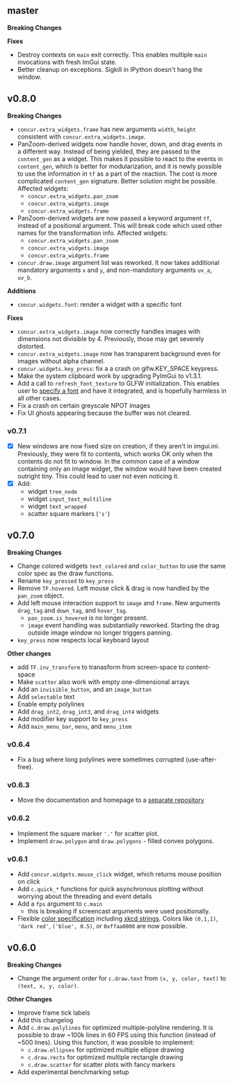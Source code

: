 
## master

**Breaking Changes**



**Fixes**

* Destroy contexts on `main` exit correctly. This enables multiple `main` invocations with fresh ImGui state.
* Better cleanup on exceptions. Sigkill in IPython doesn't hang the window.

## v0.8.0

**Breaking Changes**

* `concur.extra_widgets.frame` has new arguments `width`, `height` consistent with `concur.extra_widgets.image`.
* PanZoom-derived widgets now handle hover, down, and drag events in a different way. Instead of being yielded, they are
passed to the `content_gen` as a widget. This makes it possible to react to the events in `content_gen`, which is better for
modularization, and it is newly possible to use the information in `tf` as a part of the reaction. The cost is more complicated
`content_gen` signature. Better solution might be possible. Affected widgets:
  * `concur.extra_widgets.pan_zoom`
  * `concur.extra_widgets.image`
  * `concur.extra_widgets.frame`
* PanZoom-derived widgets are now passed a keyword argument `tf`, instead of a positional argument. This will break code which used other names for the transformation info. Affected widgets:
  * `concur.extra_widgets.pan_zoom`
  * `concur.extra_widgets.image`
  * `concur.extra_widgets.frame`
* `concur.draw.image` argument list was reworked. It now takes additional mandatory arguments `x` and `y`, and non-mandotory arguments `uv_a`, `uv_b`.

**Additions**

* `concur.widgets.font`: render a widget with a specific font

**Fixes**

* `concur.extra_widgets.image` now correctly handles images with dimensions not divisible by 4. Previously, those may get severely distorted.
* `concur.extra_widgets.image` now has transparent background even for images without alpha channel.
* `concur.widgets.key_press`: fix a a crash on glfw.KEY_SPACE keypress.
* Make the system clipboard work by upgrading PyImGui to v1.3.1.
* Add a call to `refresh_font_texture` to GLFW initialization. This enables user to [specify a font](https://pyimgui.readthedocs.io/en/latest/guide/using-fonts.html) and have it integrated, and is hopefully harmless in all other cases.
* Fix a crash on certain greyscale NPOT images
* Fix UI ghosts appearing because the buffer was not cleared.

### v0.7.1

* [x] New windows are now fixed size on creation, if they aren't in imgui.ini. Previously, they were fit to contents, which works OK only when the contents do not fit to window. In the common case of a window containing only an image widget, the window would have been created outright tiny. This could lead to user not even noticing it.
* [x] Add:
  * widget `tree_node`
  * widget `input_text_multiline`
  * widget `text_wrapped`
  * scatter square markers (`'s'`)

## v0.7.0

**Breaking Changes**

* Change colored widgets `text_colored` and `color_button` to use the same color spec as the draw functions.
* Rename `key_pressed` to `key_press`
* Remove `TF.hovered`. Left mouse click & drag is now handled by the `pan_zoom` object.
* Add left mouse interaction support to `image` and `frame`. New arguments `drag_tag` and `down_tag`, and `hover_tag`.
  - `pan_zoom.is_hovered` is no longer present.
  - `image` event handling was substantially reworked. Starting the drag outside image window no longer triggers panning.
* `key_press` now respects local keyboard layout

**Other changes**

* add `TF.inv_transform` to tranasform from screen-space to content-space
* Make `scatter` also work with empty one-dimensional arrays
* Add an `invisible_button`, and an `image_button`
* Add `selectable` text
* Enable empty polylines
* Add `drag_int2`, `drag_int3`, and `drag_int4` widgets
* Add modifier key support to `key_press`
* Add `main_menu_bar`, `menu`, and `menu_item`


### v0.6.4

* Fix a bug where long polylines were sometimes corrupted (use-after-free).

### v0.6.3

* Move the documentation and homepage to a [separate repository](https://github.com/potocpav/python-concur-docs)

### v0.6.2

* Implement the square marker `'.'` for scatter plot.
* Implement `draw.polygon` and `draw.polygons` - filled convex polygons.

### v0.6.1

* Add `concur.widgets.mouse_click` widget, which returns mouse position on click
* Add `c.quick_*` functions for quick asynchronous plotting without worrying about the threading and event details
* Add a `fps` argument to `c.main`
    - this is breaking if screencast arguments were used positionally.
* Flexible [color specification](https://potocpav.github.io/python-concur-docs/master/draw.html) including [xkcd strings](https://xkcd.com/color/rgb/). Colors like `(0,1,1)`, `'dark red'`, `('blue', 0.5)`, or `0xffaa0000` are now possible.

## v0.6.0

**Breaking Changes**

* Change the argument order for `c.draw.text` from `(x, y, color, text)` to `(text, x, y, color)`.

**Other Changes**

* Improve frame tick labels
* Add this changelog
* Add `c.draw.polylines` for optimized multiple-polyline rendering. It is possible to draw ~100k lines in 60 FPS using this function (instead of ~500 lines). Using this function, it was possible to implement:
    * `c.draw.ellipses` for optimized multiple ellipse drawing
    * `c.draw.rects` for optimized multiple rectangle drawing
    * `c.draw.scatter` for scatter plots with fancy markers
* Add experimental benchmarking setup
